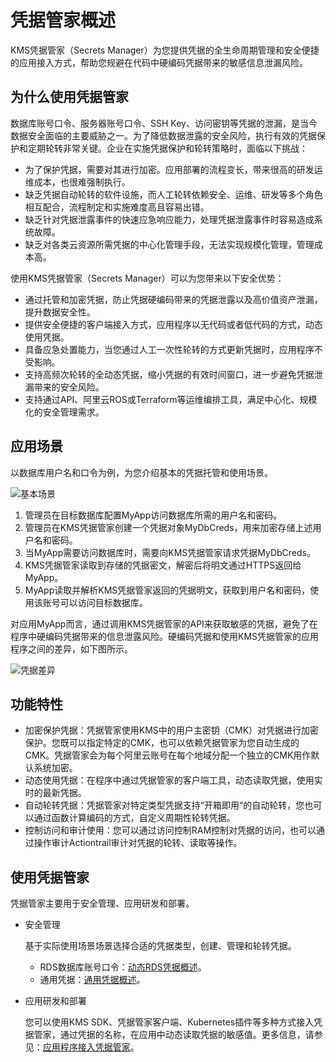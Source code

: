 # 凭据管家概述

KMS凭据管家（Secrets Manager）为您提供凭据的全生命周期管理和安全便捷的应用接入方式，帮助您规避在代码中硬编码凭据带来的敏感信息泄漏风险。

## 为什么使用凭据管家

数据库账号口令、服务器账号口令、SSH Key、访问密钥等凭据的泄漏，是当今数据安全面临的主要威胁之一。为了降低数据泄露的安全风险，执行有效的凭据保护和定期轮转非常关键。企业在实施凭据保护和轮转策略时，面临以下挑战：

-   为了保护凭据，需要对其进行加密。应用部署的流程变长，带来很高的研发运维成本，也很难强制执行。
-   缺乏凭据自动轮转的软件设施，而人工轮转依赖安全、运维、研发等多个角色相互配合，流程制定和实施难度高且容易出错。
-   缺乏针对凭据泄露事件的快速应急响应能力，处理凭据泄露事件时容易造成系统故障。
-   缺乏对各类云资源所需凭据的中心化管理手段，无法实现规模化管理，管理成本高。

使用KMS凭据管家（Secrets Manager）可以为您带来以下安全优势：

-   通过托管和加密凭据，防止凭据硬编码带来的凭据泄露以及高价值资产泄漏，提升数据安全性。
-   提供安全便捷的客户端接入方式，应用程序以无代码或者低代码的方式，动态使用凭据。
-   具备应急处置能力，当您通过人工一次性轮转的方式更新凭据时，应用程序不受影响。
-   支持高频次轮转的全动态凭据，缩小凭据的有效时间窗口，进一步避免凭据泄漏带来的安全风险。
-   支持通过API、阿里云ROS或Terraform等运维编排工具，满足中心化、规模化的安全管理需求。

## 应用场景

以数据库用户名和口令为例，为您介绍基本的凭据托管和使用场景。

![基本场景](https://static-aliyun-doc.oss-accelerate.aliyuncs.com/assets/img/zh-CN/2247656161/p254389.png)

1.  管理员在目标数据库配置MyApp访问数据库所需的用户名和密码。
2.  管理员在KMS凭据管家创建一个凭据对象MyDbCreds，用来加密存储上述用户名和密码。
3.  当MyApp需要访问数据库时，需要向KMS凭据管家请求凭据MyDbCreds。
4.  KMS凭据管家读取到存储的凭据密文，解密后将明文通过HTTPS返回给MyApp。
5.  MyApp读取并解析KMS凭据管家返回的凭据明文，获取到用户名和密码，使用该账号可以访问目标数据库。

对应用MyApp而言，通过调用KMS凭据管家的API来获取敏感的凭据，避免了在程序中硬编码凭据带来的信息泄露风险。硬编码凭据和使用KMS凭据管家的应用程序之间的差异，如下图所示。

![凭据差异](https://static-aliyun-doc.oss-accelerate.aliyuncs.com/assets/img/zh-CN/2247656161/p254398.png)

## 功能特性

-   加密保护凭据：凭据管家使用KMS中的用户主密钥（CMK）对凭据进行加密保护。您既可以指定特定的CMK，也可以依赖凭据管家为您自动生成的CMK。凭据管家会为每个阿里云账号在每个地域分配一个独立的CMK用作默认系统加密。
-   动态使用凭据：在程序中通过凭据管家的客户端工具，动态读取凭据，使用实时的最新凭据。
-   自动轮转凭据：凭据管家对特定类型凭据支持“开箱即用“的自动轮转，您也可以通过函数计算编码的方式，自定义周期性轮转凭据。
-   控制访问和审计使用：您可以通过访问控制RAM控制对凭据的访问，也可以通过操作审计Actiontrail审计对凭据的轮转、读取等操作。

## 使用凭据管家

凭据管家主要用于安全管理、应用研发和部署。

-   安全管理

    基于实际使用场景场景选择合适的凭据类型，创建、管理和轮转凭据。

    -   RDS数据库账号口令：[动态RDS凭据概述](/cn.zh-CN/凭据管家/动态RDS凭据/动态RDS凭据概述.md)。
    -   通用凭据：[通用凭据概述](/cn.zh-CN/凭据管家/通用凭据/通用凭据概述.md)。
-   应用研发和部署

    您可以使用KMS SDK、凭据管家客户端、Kubernetes插件等多种方式接入凭据管家，通过凭据的名称，在应用中动态读取凭据的敏感值。更多信息，请参见：[应用程序接入凭据管家](/cn.zh-CN/凭据管家/应用程序接入凭据管家.md)。


